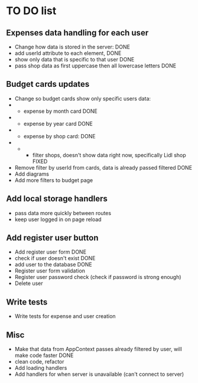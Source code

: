 # TO DO list

## Expenses data handling for each user

- Change how data is stored in the server: DONE
- add userId attribute to each element, DONE
- show only data that is specific to that user DONE
- pass shop data as first uppercase then all lowercase letters DONE

## Budget cards updates

- Change so budget cards show only specific users data:
- - expense by month card DONE
- - expense by year card DONE
- - expense by shop card: DONE
- - - filter shops, doesn't show data right now, specifically Lidl shop FIXED
- Remove filter by userId from cards, data is already passed filtered DONE
- Add diagrams
- Add more filters to budget page

## Add local storage handlers

- pass data more quickly between routes
- keep user logged in on page reload

## Add register user button

- Add register user form DONE
- check if user doesn't exist DONE
- add user to the database DONE
- Register user form validation
- Register user password check (check if password is strong enough)
- Delete user

## Write tests

- Write tests for expense and user creation

## Misc

- Make that data from AppContext passes already filtered by user, will make code faster DONE
- clean code, refactor
- Add loading handlers
- Add handlers for when server is unavailable (can't connect to server)
